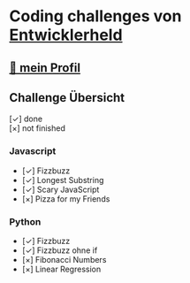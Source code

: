 # Coding challenges von [Entwicklerheld](https://platform.entwicklerheld.de/challenge?challengeFilterStateKey=all)

## [🔗 mein Profil](https://platform.entwicklerheld.de/publicprofile/437b17c4cdada3038b0d10fca874ee9d)

## Challenge Übersicht

[✓] done </br>
[×] not finished

### Javascript

- [✓] Fizzbuzz
- [✓] Longest Substring
- [✓] Scary JavaScript
- [×] Pizza for my Friends

### Python

- [✓] Fizzbuzz
- [✓] Fizzbuzz ohne if
- [×] Fibonacci Numbers
- [×] Linear Regression
